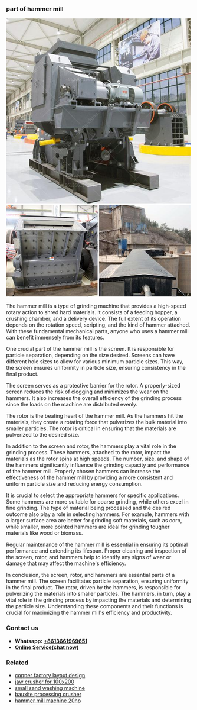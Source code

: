 <h3>part of hammer mill</h3><img src='1708498154.jpg' alt=''><p>The hammer mill is a type of grinding machine that provides a high-speed rotary action to shred hard materials. It consists of a feeding hopper, a crushing chamber, and a delivery device. The full extent of its operation depends on the rotation speed, scripting, and the kind of hammer attached. With these fundamental mechanical parts, anyone who uses a hammer mill can benefit immensely from its features.</p><p>One crucial part of the hammer mill is the screen. It is responsible for particle separation, depending on the size desired. Screens can have different hole sizes to allow for various minimum particle sizes. This way, the screen ensures uniformity in particle size, ensuring consistency in the final product.</p><p>The screen serves as a protective barrier for the rotor. A properly-sized screen reduces the risk of clogging and minimizes the wear on the hammers. It also increases the overall efficiency of the grinding process since the loads on the machine are distributed evenly.</p><p>The rotor is the beating heart of the hammer mill. As the hammers hit the materials, they create a rotating force that pulverizes the bulk material into smaller particles. The rotor is critical in ensuring that the materials are pulverized to the desired size.</p><p>In addition to the screen and rotor, the hammers play a vital role in the grinding process. These hammers, attached to the rotor, impact the materials as the rotor spins at high speeds. The number, size, and shape of the hammers significantly influence the grinding capacity and performance of the hammer mill. Properly chosen hammers can increase the effectiveness of the hammer mill by providing a more consistent and uniform particle size and reducing energy consumption.</p><p>It is crucial to select the appropriate hammers for specific applications. Some hammers are more suitable for coarse grinding, while others excel in fine grinding. The type of material being processed and the desired outcome also play a role in selecting hammers. For example, hammers with a larger surface area are better for grinding soft materials, such as corn, while smaller, more pointed hammers are ideal for grinding tougher materials like wood or biomass.</p><p>Regular maintenance of the hammer mill is essential in ensuring its optimal performance and extending its lifespan. Proper cleaning and inspection of the screen, rotor, and hammers help to identify any signs of wear or damage that may affect the machine's efficiency.</p><p>In conclusion, the screen, rotor, and hammers are essential parts of a hammer mill. The screen facilitates particle separation, ensuring uniformity in the final product. The rotor, driven by the hammers, is responsible for pulverizing the materials into smaller particles. The hammers, in turn, play a vital role in the grinding process by impacting the materials and determining the particle size. Understanding these components and their functions is crucial for maximizing the hammer mill's efficiency and productivity.</p><h3>Contact us</h3><ul><li><strong>Whatsapp:&nbsp;<a href="https://wa.me/8613661969651">+8613661969651</a></strong></li><li><a href="https://swt.shibang-china.com/?git&amp;zhl&amp;part of hammer mill"><strong>Online Service(chat now)</strong></a></li></ul><h3>Related</h3><ul><li><a href='copper factory layout design.md'>copper factory layout design</a></li><li><a href='jaw crusher for 100x200.md'>jaw crusher for 100x200</a></li><li><a href='small sand washing machine.md'>small sand washing machine</a></li><li><a href='bauxite processing crusher.md'>bauxite processing crusher</a></li><li><a href='hammer mill machine 20hp.md'>hammer mill machine 20hp</a></li></ul>